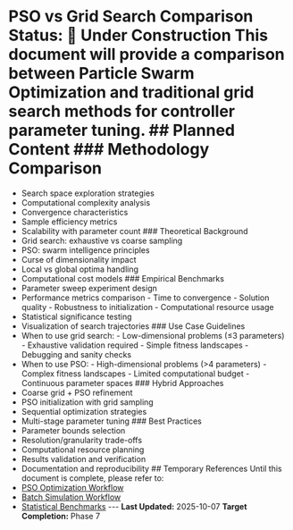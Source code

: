 # PSO vs Grid Search Comparison **Status:** 🚧 Under Construction This document will provide a comparison between Particle Swarm Optimization and traditional grid search methods for controller parameter tuning. ## Planned Content ### Methodology Comparison
- Search space exploration strategies
- Computational complexity analysis
- Convergence characteristics
- Sample efficiency metrics
- Scalability with parameter count ### Theoretical Background
- Grid search: exhaustive vs coarse sampling
- PSO: swarm intelligence principles
- Curse of dimensionality impact
- Local vs global optima handling
- Computational cost models ### Empirical Benchmarks
- Parameter sweep experiment design
- Performance metrics comparison - Time to convergence - Solution quality - Robustness to initialization - Computational resource usage
- Statistical significance testing
- Visualization of search trajectories ### Use Case Guidelines
- When to use grid search: - Low-dimensional problems (≤3 parameters) - Exhaustive validation required - Simple fitness landscapes - Debugging and sanity checks
- When to use PSO: - High-dimensional problems (>4 parameters) - Complex fitness landscapes - Limited computational budget - Continuous parameter spaces ### Hybrid Approaches
- Coarse grid + PSO refinement
- PSO initialization with grid sampling
- Sequential optimization strategies
- Multi-stage parameter tuning ### Best Practices
- Parameter bounds selection
- Resolution/granularity trade-offs
- Computational resource planning
- Results validation and verification
- Documentation and reproducibility ## Temporary References Until this document is complete, please refer to:
- [PSO Optimization Workflow](pso-optimization-workflow.md)
- [Batch Simulation Workflow](batch-simulation-workflow.md)
- [Statistical Benchmarks](../../reference/benchmarks/statistical_benchmarks_v2.md) --- **Last Updated:** 2025-10-07
**Target Completion:** Phase 7
